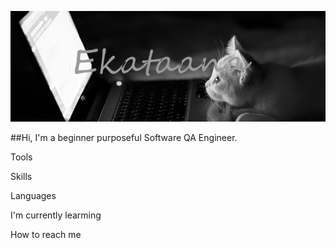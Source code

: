 ![Header](https://github.com/Ekataana/Ekataana/blob/main/assets/header.png)

##Hi, I'm a beginner purposeful Software QA Engineer. 

Tools

Skills

Languages

I'm currently learming

How to reach me